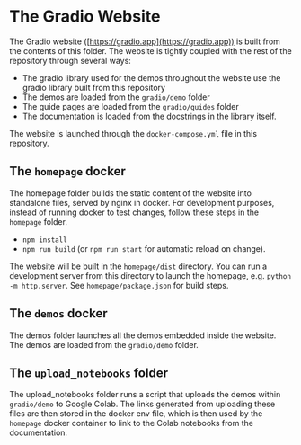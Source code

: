 # The Gradio Website

The Gradio website ([https://gradio.app](https://gradio.app)) is built from the contents of this folder. The website is tightly coupled with the rest of the repository through several ways:

- The gradio library used for the demos throughout the website use the gradio library built from this repository
- The demos are loaded from the `gradio/demo` folder
- The guide pages are loaded from the `gradio/guides` folder
- The documentation is loaded from the docstrings in the library itself.

The website is launched through the `docker-compose.yml` file in this repository. 

## The `homepage` docker

The homepage folder builds the static content of the website into standalone files, served by nginx in docker. For development purposes, instead of running docker to test changes, follow these steps in the `homepage` folder.

- `npm install`
- `npm run build` (or `npm run start` for automatic reload on change). 

The website will be built in the `homepage/dist` directory. You can run a development server from this directory to launch the homepage, e.g. `python -m http.server`. See `homepage/package.json` for build steps.

## The `demos` docker

The demos folder launches all the demos embedded inside the website. The demos are loaded from the `gradio/demo` folder.

## The `upload_notebooks` folder

The upload_notebooks folder runs a script that uploads the demos within `gradio/demo` to Google Colab. The links generated from uploading these files are then stored in the docker env file, which is then used by the `homepage` docker container to link to the Colab notebooks from the documentation.